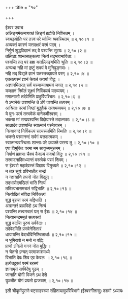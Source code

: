 +++
title = "१०"

+++

ईश्वर उवाच  
अलिङ्गमेकमव्यक्तं लिङ्गं ब्रह्मेति निश्चितम् ।  
स्वयञ्ज्योतिः परं तत्त्वं परे व्योम्नि व्यवस्थितम् ॥ २,१०।१ ॥  
अव्यक्तं कारणं यत्तदक्षरं परमं पदम् ।  
निर्गुणं शुद्धविज्ञानं तद् वै पश्यन्ति सूरयः ॥ २,१०।२ ॥  
तन्निष्ठाः शान्तसङ्कल्पा नित्यं तद्भावभाविताः ।  
पश्यन्ति तत् परं ब्रह्म यत्तल्लिङ्गमिति श्रुतिः ॥ २,१०।३ ॥  
अन्यथा नहि मां द्रष्टुं शक्यं वै मुनिपुङ्गवाः ।  
नहि तद् विद्यते ज्ञानं यतस्तज्ज्ञायते परम् ॥ २,१०।४ ॥  
एतत्तत्परमं ज्ञानं केवलं कवयो विदुः ।  
अज्ञानमितरत् सर्वं यस्मान्मायामयं जगत् ॥ २,१०।५ ॥  
यज्ज्ञानं निर्मलं सूक्ष्मं निर्विकल्पं यदव्ययम् ।  
ममात्मासौ तदेवेमिति प्राहुर्विपश्चितः ॥ २,१०।६ ॥  
ये ऽप्यनेकं प्रपश्यन्ति ते ऽपि पश्यन्ति तत्परम् ।  
आश्रिताः परमां निष्ठां बुद्ध्वैकं तत्त्वमव्ययम् ॥ २,१०।७ ॥  
ये पुनः परमं तत्त्वमेकं वानेकमीश्वरम् ।  
भक्त्या मां सम्प्रपश्यन्ति विज्ञेयास्ते तदात्मकाः ॥ २,१०।८ ॥  
साक्षादेव प्रपश्यन्ति स्वात्मानं परमेश्वरम् ।  
नित्यानन्दं निर्विकल्पं सत्यरूपमिति स्थितिः ॥ २,१०।९ ॥  
भजन्ते परमानन्दं सर्वगं यत्तदात्मकम् ।  
स्वात्मन्यवस्थिताः शान्ताः परे ऽव्यक्ते परस्य तु ॥ २,१०।१० ॥  
एषा विमुक्तिः परमा मम सायुज्यमुत्तमम् ।  
निर्वाणं ब्रह्मणा चैक्यं कैवल्यं कवयो विदुः ॥ २,१०।११ ॥  
तस्मादनादिमध्यान्तं वस्त्वेकं परमं शिवम् ।  
स ईश्वरो महादेवस्तं विज्ञाय विमुच्यते ॥ २,१०।१२ ॥  
न तत्र सूर्यः प्रविभातीह चन्द्रो  
न नक्षत्राणि तपनो नोत विद्युत् ।  
तद्भासेदमखिलं भाति नित्यं  
तन्नित्यभासमचलं सद्विभाति ॥ २,१०।१३ ॥  
नित्योदितं संविदा निर्विकल्पं  
शुद्धं बृहन्तं परमं यद्विभाति ।  
अत्रान्तरं ब्रह्मविदो ऽथ नित्यं  
पश्यन्ति तत्त्वमचलं यत् स ईशः ॥ २,१०।१४ ॥  
नित्यानन्दममृतं सत्यरूपं  
शुद्धं वदन्ति पुरुषं सर्ववेदाः ।  
तदेवेदमिति प्रणवेनेशितारं  
धायायन्ति वेदार्थविनिश्चितार्थाः ॥ २,१०।१५ ॥  
न भूमिरापो न मनो न वह्निः  
प्राणो ऽनिलो गगनं नोत बुद्धिः ।  
न चेतनो ऽन्यत् परमाकाशमध्ये  
विभाति देवः शिव एव केवलः ॥ २,१०।१६ ॥  
इत्येतदुक्तं परमं रहस्यं  
ज्ञानामृतं सर्ववेदेषु गूढम् ।  
जानाति योगी विजने ऽथ देशे  
युञ्जीत योगं प्रयतो ह्यजस्रम् ॥ २,१०।१७ ॥  
    
इती श्रीकूर्मपुराणे षट्साहस्त्र्यां संहितायामुपरिविभागे (ईश्वरगीतासु) दशमो ऽध्यायः
